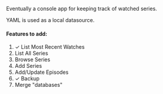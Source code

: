 Eventually a console app for keeping track of watched series.

YAML is used as a local datasource.

#### Features to add:

1. ✓ List Most Recent Watches
2. List All Series
3. Browse Series
4. Add Series
5. Add/Update Episodes
6. ✓ Backup
7. Merge "databases"
